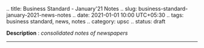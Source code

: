 .. title: Business Standard - January'21  Notes
.. slug: business-standard-january-2021-news-notes
.. date: 2021-01-01 10:00 UTC+05:30
.. tags: business standard, news, notes
.. category: upsc
.. status: draft

**Description** : *consolidated notes of newspapers*

***
<!-- TEASER_END -->